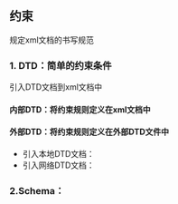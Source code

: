 ## 约束

规定xml文档的书写规范

### 1. DTD：简单的约束条件

引入DTD文档到xml文档中

#### 内部DTD：将约束规则定义在xml文档中

#### 外部DTD：将约束规则定义在外部DTD文件中

- 引入本地DTD文档：<!DOCTYPE 跟标签名 SYSTEM "DTD文件的位置">
- 引入网络DTD文档：<!DOCTYPE 跟标签名 PUBLIC "DTD文件名" "DTD文件的位置URL">

### 2.Schema：

